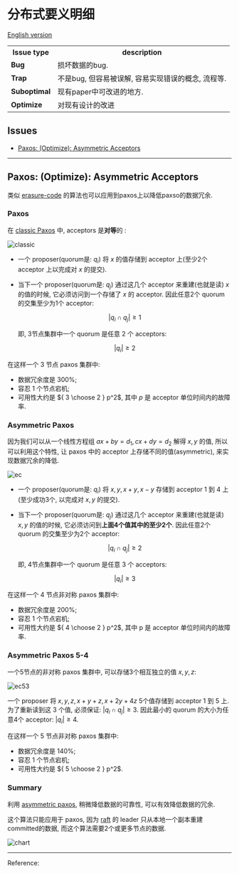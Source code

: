 # 分布式要义明细

[English version](README.md)

<!-- DO NOT EDIT README.md directly. It is built from [src/README.md](src/README.md). -->

<table>
<tr class="header">
<th>Issue type</th>
<th>description</th>
</tr>
<tr class="odd">
<td><strong>Bug</strong></td>
<td>损坏数据的bug.</td>
</tr>
<tr class="even">
<td><strong>Trap</strong></td>
<td>不是bug, 但容易被误解, 容易实现错误的概念, 流程等.</td>
</tr>
<tr class="odd">
<td><strong>Suboptimal</strong></td>
<td>现有paper中可改进的地方.</td>
</tr>
<tr class="even">
<td><strong>Optimize</strong></td>
<td>对现有设计的改进</td>
</tr>
</table>

## Issues

<!-- START doctoc generated TOC please keep comment here to allow auto update -->
<!-- DON'T EDIT THIS SECTION, INSTEAD RE-RUN doctoc TO UPDATE -->

- [Paxos: (Optimize): Asymmetric Acceptors](#paxos-optimize-asymmetric-acceptors)

<!-- END doctoc generated TOC please keep comment here to allow auto update -->

<!-- #### List -->

---

## Paxos: (Optimize): Asymmetric Acceptors

类似 [erasure-code](https://en.wikipedia.org/wiki/Erasure_code) 的算法也可以应用到paxos上以降低paxso的数据冗余.

### Paxos

在 [classic Paxos](http://lamport.azurewebsites.net/pubs/pubs.html#paxos-simple) 中, acceptors 是**对等**的 :

![classic](https://cdn.jsdelivr.net/gh/drmingdrmer/consensus-bugs@main-md2zhihu-asset/CN/a2526c0de69276bb-asymmetric-paxos-classic.jpeg)

-   一个 proposer(quorum是: $q_i$) 将 $x$ 的值存储到 acceptor 上(至少2个 acceptor 上以完成对 $x$ 的提交).

-   当下一个 proposer(quorum是: $q_j$) 通过这几个 acceptor 来重建(也就是读) $x$ 的值的时候, 它必须访问到一个存储了 $x$ 的 acceptor.
    因此任意2个 quorum 的交集至少为1个 acceptor:

    $$|q_i \cap q_j| \ge 1$$

    即, 3节点集群中一个 quorum 是任意 2 个 acceptors:

    $$|q_i| \ge 2$$

在这样一个 3 节点 paxos 集群中:

-   数据冗余度是 300%;
-   容忍 1 个节点宕机;
-   可用性大约是 ${ 3 \choose 2  } p^2$, 其中 $p$ 是 acceptor 单位时间内的故障率.

### Asymmetric Paxos

因为我们可以从一个线性方程组 $ax+by=d_1, cx+dy=d_2$ 解得 $x, y$ 的值, 所以可以利用这个特性, 让 paxos 中的 acceptor 上存储不同的值(asymmetric), 来实现数据冗余的降低.

![ec](https://cdn.jsdelivr.net/gh/drmingdrmer/consensus-bugs@main-md2zhihu-asset/CN/96fabef4536cbf04-asymmetric-paxos-ec.jpeg)

-   一个 proposer(quorum是: $q_i$) 将 $x, y, x+y, x-y$ 存储到 acceptor 1 到 4 上(至少成功3个, 以完成对 $x, y$ 的提交).

-   当下一个 proposer(quorum是: $q_j$) 通过这几个 acceptor 来重建(也就是读) $x, y$ 的值的时候, 它必须访问到**上面4个值其中的至少2个**.
    因此任意2个 quorum 的交集至少为2个 acceptor:

    $$|q_i \cap q_j| \ge 2$$

    即, 4节点集群中一个 quorum 是任意 3 个 acceptors:

    $$|q_i| \ge 3$$

在这样一个 4 节点非对称 paxos 集群中:

-   数据冗余度是 200%;
-   容忍 1 个节点宕机;
-   可用性大约是 ${ 4 \choose 2  } p^2$, 其中 p 是 acceptor 单位时间内的故障率.

### Asymmetric Paxos 5-4

一个5节点的非对称 paxos 集群中, 可以存储3个相互独立的值 $x, y, z$:

![ec53](https://cdn.jsdelivr.net/gh/drmingdrmer/consensus-bugs@main-md2zhihu-asset/CN/2a7885bbefbdfad8-asymmetric-paxos-ec-53.jpeg)

一个 proposer 将 $x, y, z, x+y+z, x+2y+4z$ 5个值存储到 acceptor 1 到 5 上.
为了重新读到这 3 个值, 必须保证: $|q_i \cap q_j| \ge 3$.
因此最小的 quorum 的大小为任意4个 acceptor: $|q_i| \ge 4$.

在这样一个 5 节点非对称 paxos 集群中:

-   数据冗余度是 140%;
-   容忍 1 个节点宕机;
-   可用性大约是 ${ 5 \choose 2  } p^2$.

### Summary

利用 [asymmetric paxos](https://github.com/drmingdrmer/consensus-bugs/blob/main/CN.md#paxos-optimize-asymmetric-acceptors), 稍微降低数据的可靠性, 可以有效降低数据的冗余.

这个算法只能应用于 paxos, 因为 [raft](https://raft.github.io/) 的 leader 只从本地一个副本重建committed的数据, 而这个算法需要2个或更多节点的数据.

![chart](https://cdn.jsdelivr.net/gh/drmingdrmer/consensus-bugs@main-md2zhihu-asset/CN/781c336bed9bc848-asymmetric-paxos-chart.jpeg)

---



Reference:

